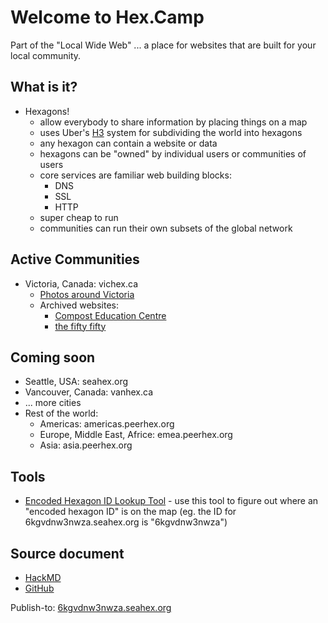 # Welcome to Hex.Camp

Part of the "Local Wide Web" ... a place for websites that are built for your local community. 

## What is it?

* Hexagons!
  * allow everybody to share information by placing things on a map
  * uses Uber's [H3](https://h3geo.org/) system for subdividing the world into hexagons
  * any hexagon can contain a website or data
  * hexagons can be "owned" by individual users or communities of users
  * core services are familiar web building blocks:
    * DNS
    * SSL
    * HTTP
  * super cheap to run
  * communities can run their own subsets of the global network

## Active Communities

* Victoria, Canada: vichex.ca
  * [Photos around Victoria](https://2kgrv5ga2i.vichex.ca/)
  * Archived websites:
    * [Compost Education Centre](https://6kgrvlcuqdaq.vichex.ca/) 
    * [the fifty fifty](https://6kgrvlbmy3wq.vichex.ca/)
  
## Coming soon

* Seattle, USA: seahex.org
* Vancouver, Canada: vanhex.ca
* ... more cities
* Rest of the world:
  * Americas: americas.peerhex.org
  * Europe, Middle East, Africe: emea.peerhex.org
  * Asia: asia.peerhex.org

## Tools

* [Encoded Hexagon ID Lookup Tool](https://6l22glmvqj2a.test.hex.camp/) - use this tool to figure out where an "encoded hexagon ID" is on the map (eg. the ID for 6kgvdnw3nwza.seahex.org is "6kgvdnw3nwza")

## Source document

* [HackMD](https://hackmd.io/pwU71T8cRpWystNPcSIo5w)
* [GitHub](https://github.com/hexcamp/hackmd-notes/blob/main/welcome-to-hex-camp.md)

Publish-to: [6kgvdnw3nwza.seahex.org](https://6kgvdnw3nwza.seahex.org/)